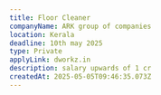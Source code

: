 ```yaml
---
title: Floor Cleaner
companyName: ARK group of companies
location: Kerala
deadline: 10th may 2025
type: Private
applyLink: dworkz.in
description: s﻿alary upwards of 1 cr
createdAt: 2025-05-05T09:46:35.073Z
---
```

